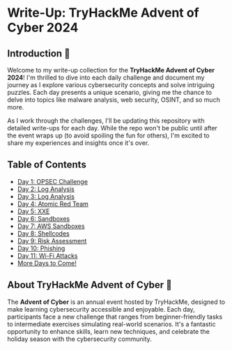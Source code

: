 # Write-Up: TryHackMe Advent of Cyber 2024

## Introduction 🖤

Welcome to my write-up collection for the **TryHackMe Advent of Cyber 2024**! I'm thrilled to dive into each daily challenge and document my journey as I explore various cybersecurity concepts and solve intriguing puzzles. Each day presents a unique scenario, giving me the chance to delve into topics like malware analysis, web security, OSINT, and so much more.

As I work through the challenges, I'll be updating this repository with detailed write-ups for each day. While the repo won't be public until after the event wraps up (to avoid spoiling the fun for others), I'm excited to share my experiences and insights once it's over.

## Table of Contents

- [Day 1: OPSEC Challenge](day1.md)
- [Day 2: Log Analysis](Day2.md)
- [Day 3: Log Analysis](Day3.md)
- [Day 4: Atomic Red Team](day4.md)
- [Day 5: XXE](day5.md)
- [Day 6: Sandboxes](day6.md)
- [Day 7: AWS Sandboxes](day7.md)
- [Day 8: Shellcodes](day8.md)
- [Day 9: Risk Assessment](day9.md)
- [Day 10: Phishing](day10.md)
- [Day 11: Wi-Fi Attacks](day11.md)
- [More Days to Come!](#)

## About TryHackMe Advent of Cyber 🎄

The **Advent of Cyber** is an annual event hosted by TryHackMe, designed to make learning cybersecurity accessible and enjoyable. Each day, participants face a new challenge that ranges from beginner-friendly tasks to intermediate exercises simulating real-world scenarios. It's a fantastic opportunity to enhance skills, learn new techniques, and celebrate the holiday season with the cybersecurity community.
